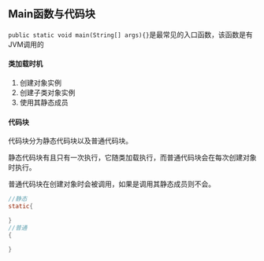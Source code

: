 ## Main函数与代码块
`public static void main(String[] args){}`是最常见的入口函数，该函数是有JVM调用的

#### 类加载时机
1. 创建对象实例
2. 创建子类对象实例
3. 使用其静态成员

#### 代码块
代码块分为静态代码块以及普通代码块。

静态代码块有且只有一次执行，它随类加载执行，而普通代码块会在每次创建对象时执行。

普通代码块在创建对象时会被调用，如果是调用其静态成员则不会。

```java
//静态
static{

}
//普通
{

}
```